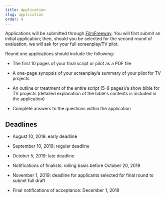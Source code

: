 ```yaml
---
title: Application
slug: application
order: 4
---
```


Applications will be submitted through [FilmFreeway](https://www.filmfreeway.com). You will first submit an initial application; then, should you be selected for the second round of evaluation, we will ask for your full screenplay/TV pilot.

Round one applications should include the following:

- The first 10 pages of your final script or pilot as a PDF file

- A one-page synopsis of your screenplay/a summary of your pilot for TV projects

- An outline or treatment of the entire script (5&ndash;8 pages)/a show bible for TV projects (detailed explanation of the bible's contents is included in the application)

- Complete answers to the questions within the application

## Deadlines

- August 10, 2019: early deadline

- September 10, 2019: regular deadline

- October 5, 2019: late deadline

- Notifications of finalists: rolling basis before October 20, 2019

- November 1, 2019: deadline for applicants selected for final round to submit full draft

- Final notifications of acceptance: December 1, 2019
